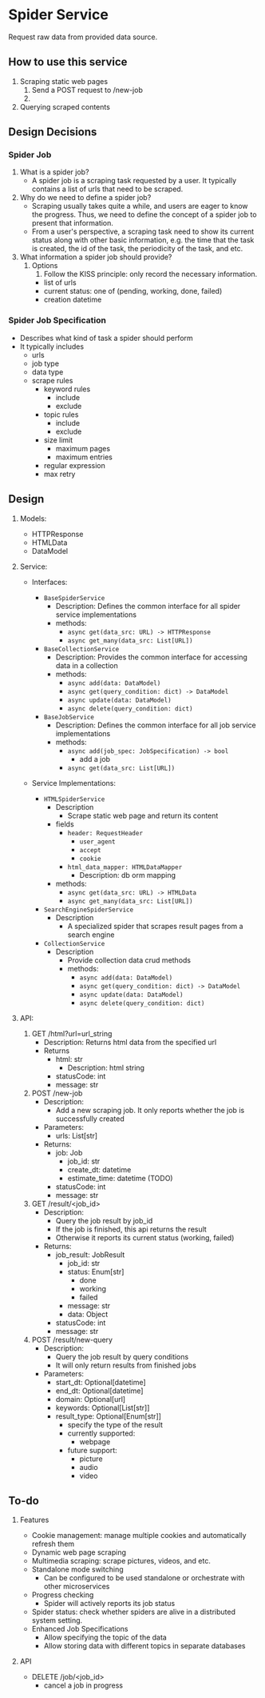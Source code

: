 # Spider Service

Request raw data from provided data source.

## How to use this service
1. Scraping static web pages
   1. Send a POST request to /new-job
   2. 
2. Querying scraped contents


## Design Decisions

### Spider Job
1. What is a spider job?
   - A spider job is a scraping task requested by a user. It typically contains a list of urls that need to be scraped.
2. Why do we need to define a spider job?
   - Scraping usually takes quite a while, and users are eager to know the progress. Thus, we need to define the concept of a spider job to present that information.
   - From a user's perspective, a scraping task need to show its current status along with other basic information, e.g. the time that the task is created, the id of the task, the periodicity of the task, and etc.
3. What information a spider job should provide?
   1. Options
      1. Follow the KISS principle: only record the necessary information.
        - list of urls
        - current status: one of (pending, working, done, failed)
        - creation datetime 

### Spider Job Specification
- Describes what kind of task a spider should perform
- It typically includes
  - urls
  - job type
  - data type
  - scrape rules
    - keyword rules
      - include
      - exclude
    - topic rules
      - include
      - exclude
    - size limit
      - maximum pages
      - maximum entries
    - regular expression
    - max retry


## Design

1. Models:
    - HTTPResponse
    - HTMLData
    - DataModel

2. Service:
    - Interfaces:
        - `BaseSpiderService`
            - Description: Defines the common interface for all spider service implementations
            - methods:
                - `async get(data_src: URL) -> HTTPResponse`
                - `async get_many(data_src: List[URL])`
        - `BaseCollectionService`
            - Description: Provides the common interface for accessing data in a collection
            - methods:
                - `async add(data: DataModel)`
                - `async get(query_condition: dict) -> DataModel`
                - `async update(data: DataModel)`
                - `async delete(query_condition: dict)`
        - `BaseJobService`
            - Description: Defines the common interface for all job service implementations
            - methods:
                - `async add(job_spec: JobSpecification) -> bool`
                  - add a job
                - `async get(data_src: List[URL])`
                
    - Service Implementations:
        - `HTMLSpiderService`
            - Description
                - Scrape static web page and return its content
            - fields
                - `header: RequestHeader`
                    - `user_agent`
                    - `accept`
                    - `cookie`
                - `html_data_mapper: HTMLDataMapper`
                    - Description: db orm mapping
            - methods:
                - `async get(data_src: URL) -> HTMLData`
                - `async get_many(data_src: List[URL])`
        - `SearchEngineSpiderService`
          - Description
            - A specialized spider that scrapes result pages from a search engine
        - `CollectionService`
            - Description
                - Provide collection data crud methods
                - methods:
                    - `async add(data: DataModel)`
                    - `async get(query_condition: dict) -> DataModel`
                    - `async update(data: DataModel)`
                    - `async delete(query_condition: dict)`

3. API:
    1. GET /html?url=url_string
        - Description: Returns html data from the specified url
        - Returns
            - html: str
                - Description: html string
            - statusCode: int
            - message: str
    2. POST /new-job
        - Description:
            - Add a new scraping job. It only reports whether the job is successfully created
        - Parameters:
            - urls: List[str]
        - Returns:
            - job: Job
                - job_id: str 
                - create_dt: datetime 
                - estimate_time: datetime (TODO)
            - statusCode: int
            - message: str
    3. GET /result/<job_id>
        - Description:
            - Query the job result by job_id
            - If the job is finished, this api returns the result
            - Otherwise it reports its current status (working, failed)
        - Returns:
            - job_result: JobResult
                - job_id: str
                - status: Enum[str]
                    - done
                    - working
                    - failed
                - message: str
                - data: Object
            - statusCode: int
            - message: str
    4. POST /result/new-query
        - Description:
            - Query the job result by query conditions
            - It will only return results from finished jobs
        - Parameters:
            - start_dt: Optional[datetime]
            - end_dt: Optional[datetime]
            - domain: Optional[url]
            - keywords: Optional[List[str]]
            - result_type: Optional[Enum[str]]
                - specify the type of the result
                - currently supported:
                    - webpage
                - future support:
                    - picture
                    - audio
                    - video


## To-do

1. Features
    - Cookie management: manage multiple cookies and automatically refresh them
    - Dynamic web page scraping
    - Multimedia scraping: scrape pictures, videos, and etc.
    - Standalone mode switching
        - Can be configured to be used standalone or orchestrate with other microservices
    - Progress checking
      - Spider will actively reports its job status
    - Spider status: check whether spiders are alive in a distributed system setting.
    - Enhanced Job Specifications
      - Allow specifying the topic of the data
      - Allow storing data with different topics in separate databases

2. API
    - DELETE /job/<job_id>
        - cancel a job in progress